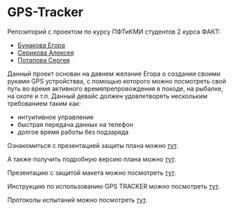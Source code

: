 # GPS-Tracker
Репозиторий с проектом по курсу ПФТиКМИ студентов 2 курса ФАКТ:
- [Бунакова Егора](https://vk.com/egobun)
- [Серикова Алексея](https://vk.com/lehand_man)
- [Потапова Сергея](https://vk.com/keys619)

Данный проект основан на давнем желание Егора о создании своими руками GPS устройствва, с помощью которого можно посмотреть свой путь во время активного времяпрепровождения в походе, на рыбалке, на охоте и т.п.
Данный девайс должен удовлетворять нескольким требованием таким как:
- интуитивное управление
- быстрая передача данных на телефон
- долгое время работы без подзаряда

Ознакомиться с презентацией защиты плана можно [тут](https://github.com/SerikovAleksey/GPS-Tracer/blob/main/GPS%20Tracer.pptx).

А также получить подробную версию плана можно [тут](https://github.com/SerikovAleksey/GPS-Tracer/blob/main/PLAN.md).

Презентацию с защитой макета можно посмотреть [тут](https://github.com/SerikovAleksey/GPS-Tracker/blob/main/maket_defence.pptx).

Инструкцию по использованию GPS TRACKER можно посмотреть [тут](https://github.com/SerikovAleksey/GPS-Tracker/blob/main/Инструкция/Инструкция.pdf).

Протоколы испытаний можно посмотреть [тут](https://github.com/SerikovAleksey/GPS-Tracker/tree/main/Испытания).
